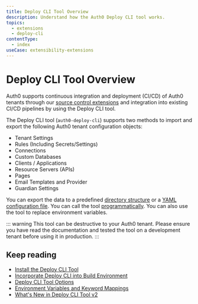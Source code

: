 ```yaml
---
title: Deploy CLI Tool Overview
description: Understand how the Auth0 Deploy CLI tool works.
topics:
  - extensions
  - deploy-cli
contentType:
  - index
useCase: extensibility-extensions
---
```

# Deploy CLI Tool Overview

Auth0 supports continuous integration and deployment (CI/CD) of Auth0 tenants through our [source control extensions](/extensions#deploy-hosted-pages-rules-and-database-connections-scripts-from-external-repositories) and integration into existing CI/CD pipelines by using the Deploy CLI tool.

The Deploy CLI tool (`auth0-deploy-cli`) supports two methods to import and export the following Auth0 tenant configuration objects: 

- Tenant Settings
- Rules (Including Secrets/Settings)
- Connections
- Custom Databases
- Clients / Applications
- Resource Servers (APIs)
- Pages
- Email Templates and Provider 
- Guardian Settings

You can export the data to a predefined [directory structure](/extensions/deploy-cli/guides/import-export-directory-structure) or a [YAML configuration file](/extensions/deploy-cli/guides/import-export-yaml-file). You can call the tool [programmatically](/extensions/deploy-cli/guides/call-deploy-cli-programmatically). You can also use the tool to replace environment variables. 

::: warning
This tool can be destructive to your Auth0 tenant. Please ensure you have read the documentation and tested the tool on a development tenant before using it in production.
:::

## Keep reading

* [Install the Deploy CLI Tool](/extensions/deploy-cli/guides/install-deploy-cli)
* [Incorporate Deploy CLI into Build Environment](/extensions/deploy-cli/guides/incorporate-deploy-cli-into-build-environment)
* [Deploy CLI Tool Options](/extensions/deploy-cli/references/deploy-cli-options)
* [Environment Variables and Keyword Mappings](/extensions/deploy-cli/references/environment-variables-keyword-mappings)
* [What's New in Deploy CLI Tool v2](/extensions/deploy-cli/references/whats-new-v2)
